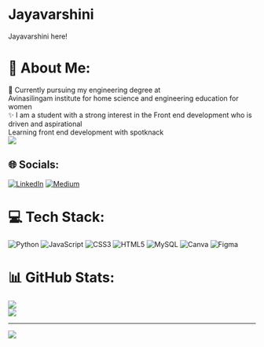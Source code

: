 # Jayavarshini
Jayavarshini here!
# 💫 About Me:
📖 Currently pursuing my engineering degree at<br> Avinasilingam institute for home science and engineering education for women <br>✨ I am a student with a strong interest in the Front end development who is driven and aspirational <br> Learning front end development with spotknack<br>
<img src="C:\Users\HP\Downloads\pic.png"/>

## 🌐 Socials:
[![LinkedIn](https://img.shields.io/badge/LinkedIn-%230077B5.svg?logo=linkedin&logoColor=white)](https://wwww.linkedin.com/in/Jayavarshini-m-502248258) [![Medium](https://img.shields.io/badge/Medium-12100E?logo=medium&logoColor=white)](https://medium.com/@varshinijaya68) 

# 💻 Tech Stack:
![Python](https://img.shields.io/badge/python-3670A0?style=for-the-badge&logo=python&logoColor=ffdd54) ![JavaScript](https://img.shields.io/badge/javascript-%23323330.svg?style=for-the-badge&logo=javascript&logoColor=%23F7DF1E) ![CSS3](https://img.shields.io/badge/css3-%231572B6.svg?style=for-the-badge&logo=css3&logoColor=white) ![HTML5](https://img.shields.io/badge/html5-%23E34F26.svg?style=for-the-badge&logo=html5&logoColor=white) ![MySQL](https://img.shields.io/badge/mysql-4479A1.svg?style=for-the-badge&logo=mysql&logoColor=white) ![Canva](https://img.shields.io/badge/Canva-%2300C4CC.svg?style=for-the-badge&logo=Canva&logoColor=white) ![Figma](https://img.shields.io/badge/figma-%23F24E1E.svg?style=for-the-badge&logo=figma&logoColor=white)
# 📊 GitHub Stats:
![](https://github-readme-stats.vercel.app/api?username=Jayavarshini&theme=radical&hide_border=true&include_all_commits=false&count_private=false)<br/>
![](https://github-readme-streak-stats.herokuapp.com/?user=Jayavarshini&theme=radical&hide_border=true)<br/>

---
[![](https://visitcount.itsvg.in/api?id=Jayavarshini&icon=0&color=0)](https://visitcount.itsvg.in)

